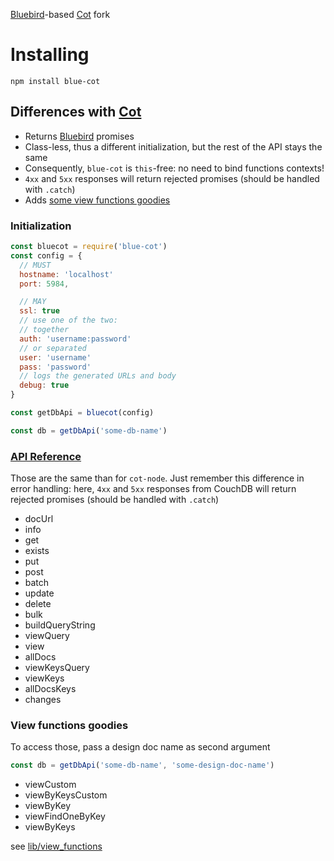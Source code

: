 [Bluebird](https://github.com/petkaantonov/bluebird)-based [Cot](https://github.com/willconant/cot-node) fork

# Installing
```
npm install blue-cot
```

## Differences with [Cot](https://github.com/willconant/cot-node)
* Returns [Bluebird](https://github.com/petkaantonov/bluebird) promises
* Class-less, thus a different initialization, but the rest of the API stays the same
* Consequently, `blue-cot` is `this`-free: no need to bind functions contexts!
* `4xx` and `5xx` responses will return rejected promises (should be handled with `.catch`)
* Adds [some view functions goodies](https://github.com/inventaire/blue-cot/blob/master/lib/view_functions.js)

### Initialization
```js
const bluecot = require('blue-cot')
const config = {
  // MUST
  hostname: 'localhost'
  port: 5984,

  // MAY
  ssl: true
  // use one of the two:
  // together
  auth: 'username:password'
  // or separated
  user: 'username'
  pass: 'password'
  // logs the generated URLs and body
  debug: true
}

const getDbApi = bluecot(config)

const db = getDbApi('some-db-name')
```

### [API Reference](https://github.com/willconant/cot-node#promise--dbinfo)
Those are the same than for `cot-node`. Just remember this difference in error handling: here, `4xx` and `5xx` responses from CouchDB will return rejected promises (should be handled with `.catch`)
* docUrl
* info
* get
* exists
* put
* post
* batch
* update
* delete
* bulk
* buildQueryString
* viewQuery
* view
* allDocs
* viewKeysQuery
* viewKeys
* allDocsKeys
* changes

### View functions goodies
To access those, pass a design doc name as second argument
```js
const db = getDbApi('some-db-name', 'some-design-doc-name')
```

* viewCustom
* viewByKeysCustom
* viewByKey
* viewFindOneByKey
* viewByKeys

see [lib/view_functions](https://github.com/inventaire/blue-cot/blob/master/lib/view_functions.js)
